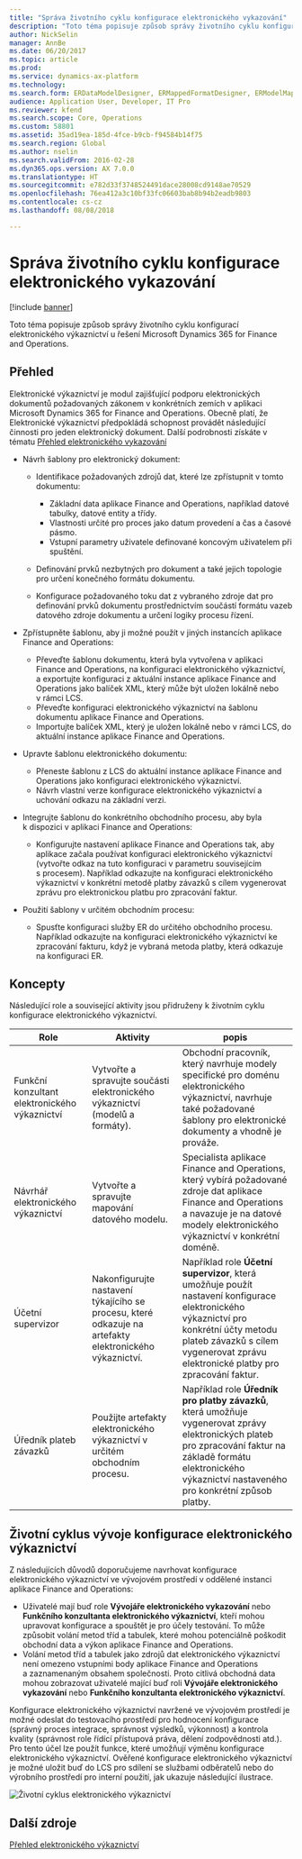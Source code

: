 ```yaml
---
title: "Správa životního cyklu konfigurace elektronického vykazování"
description: "Toto téma popisuje způsob správy životního cyklu konfigurací elektronického výkaznictví u řešení Microsoft Dynamics 365 for Finance and Operations."
author: NickSelin
manager: AnnBe
ms.date: 06/20/2017
ms.topic: article
ms.prod: 
ms.service: dynamics-ax-platform
ms.technology: 
ms.search.form: ERDataModelDesigner, ERMappedFormatDesigner, ERModelMappingDesigner, ERModelMappingTable, ERSolutionImport, ERSolutionTable, ERVendorTable, ERWorkspace
audience: Application User, Developer, IT Pro
ms.reviewer: kfend
ms.search.scope: Core, Operations
ms.custom: 58801
ms.assetid: 35ad19ea-185d-4fce-b9cb-f94584b14f75
ms.search.region: Global
ms.author: nselin
ms.search.validFrom: 2016-02-28
ms.dyn365.ops.version: AX 7.0.0
ms.translationtype: HT
ms.sourcegitcommit: e782d33f3748524491dace28008cd9148ae70529
ms.openlocfilehash: 76ea412a3c10bf33fc06603bab8b94b2eadb9803
ms.contentlocale: cs-cz
ms.lasthandoff: 08/08/2018

---
```


# <a name="manage-the-electronic-reporting-er-configuration-lifecycle"></a>Správa životního cyklu konfigurace elektronického vykazování

[!include [banner](../includes/banner.md)]

Toto téma popisuje způsob správy životního cyklu konfigurací elektronického výkaznictví u řešení Microsoft Dynamics 365 for Finance and Operations.

## <a name="overview"></a>Přehled

Elektronické výkaznictví je modul zajišťující podporu elektronických dokumentů požadovaných zákonem v konkrétních zemích v aplikaci Microsoft Dynamics 365 for Finance and Operations. Obecně platí, že Elektronické výkaznictví předpokládá schopnost provádět následující činnosti pro jeden elektronický dokument. Další podrobnosti získáte v tématu [Přehled elektronického vykazování](general-electronic-reporting.md)

- Návrh šablony pro elektronický dokument:

    - Identifikace požadovaných zdrojů dat, které lze zpřístupnit v tomto dokumentu:

        - Základní data aplikace Finance and Operations, například datové tabulky, datové entity a třídy.
        - Vlastnosti určité pro proces jako datum provedení a čas a časové pásmo.
        - Vstupní parametry uživatele definované koncovým uživatelem při spuštění.

    - Definování prvků nezbytných pro dokument a také jejich topologie pro určení konečného formátu dokumentu.
    - Konfigurace požadovaného toku dat z vybraného zdroje dat pro definování prvků dokumentu prostřednictvím součástí formátu vazeb datového zdroje dokumentu a určení logiky procesu řízení.

- Zpřístupněte šablonu, aby ji možné použít v jiných instancích aplikace Finance and Operations:

    - Převeďte šablonu dokumentu, která byla vytvořena v aplikaci Finance and Operations, na konfiguraci elektronického výkaznictví, a exportujte konfiguraci z aktuální instance aplikace Finance and Operations jako balíček XML, který může být uložen lokálně nebo v rámci LCS.
    - Převeďte konfiguraci elektronického výkaznictví na šablonu dokumentu aplikace Finance and Operations.
    - Importujte balíček XML, který je uložen lokálně nebo v rámci LCS, do aktuální instance aplikace Finance and Operations.

- Upravte šablonu elektronického dokumentu:

    - Přeneste šablonu z LCS do aktuální instance aplikace Finance and Operations jako konfiguraci elektronického výkaznictví.
    - Návrh vlastní verze konfigurace elektronického výkaznictví a uchování odkazu na základní verzi.

- Integrujte šablonu do konkrétního obchodního procesu, aby byla k dispozici v aplikaci Finance and Operations:

    - Konfigurujte nastavení aplikace Finance and Operations tak, aby aplikace začala používat konfiguraci elektronického výkaznictví (vytvořte odkaz na tuto konfiguraci v parametru souvisejícím s procesem). Například odkazujte na konfiguraci elektronického výkaznictví v konkrétní metodě platby závazků s cílem vygenerovat zprávu pro elektronickou platbu pro zpracování faktur.

- Použití šablony v určitém obchodním procesu:

    - Spusťte konfiguraci služby ER do určitého obchodního procesu. Například odkazujte na konfiguraci elektronického výkaznictví ke zpracování fakturu, když je vybraná metoda platby, která odkazuje na konfiguraci ER.

## <a name="concepts"></a>Koncepty
Následující role a související aktivity jsou přidruženy k životním cyklu konfigurace elektronického výkaznictví.

| Role                                       | Aktivity                                                      | popis |
|--------------------------------------------|-----------------------------------------------------------------|-------------|
| Funkční konzultant elektronického výkaznictví | Vytvořte a spravujte součásti elektronického výkaznictví (modelů a formáty).           | Obchodní pracovník, který navrhuje modely specifické pro doménu elektronického výkaznictví, navrhuje také požadované šablony pro elektronické dokumenty a vhodně je prováže. |
| Návrhář elektronického výkaznictví             | Vytvořte a spravujte mapování datového modelu.                          | Specialista aplikace Finance and Operations, který vybírá požadované zdroje dat aplikace Finance and Operations a navazuje je na datové modely elektronického výkaznictví v konkrétní doméně. |
| Účetní supervizor                      | Nakonfigurujte nastavení týkajícího se procesu, které odkazuje na artefakty elektronického výkaznictví. | Například role **Účetní supervizor**, která umožňuje použít nastavení konfigurace elektronického výkaznictví pro konkrétní účty metodu plateb závazků s cílem vygenerovat zprávu elektronické platby pro zpracování faktur. |
| Úředník plateb závazků            | Použijte artefakty elektronického výkaznictví v určitém obchodním procesu.                | Například role **Úředník pro platby závazků**, která umožňuje vygenerovat zprávy elektronických plateb pro zpracování faktur na základě formátu elektronického výkaznictví nastaveného pro konkrétní způsob platby. |

## <a name="er-configuration-development-lifecycle"></a>Životní cyklus vývoje konfigurace elektronického výkaznictví
Z následujících důvodů doporučujeme navrhovat konfigurace elektronického výkaznictví ve vývojovém prostředí v oddělené instanci aplikace Finance and Operations:

- Uživatelé mají buď role **Vývojáře elektronického vykazování** nebo **Funkčního konzultanta elektronického výkaznictví**, kteří mohou upravovat konfigurace a spouštět je pro účely testování. To může způsobit volání metod tříd a tabulek, které mohou potenciálně poškodit obchodní data a výkon aplikace Finance and Operations.
- Volání metod tříd a tabulek jako zdrojů dat elektronického výkaznictví není omezeno vstupními body aplikace Finance and Operations a zaznamenaným obsahem společnosti. Proto citlivá obchodná data mohou zobrazovat uživatelé mající buď roli **Vývojáře elektronického vykazování** nebo **Funkčního konzultanta elektronického výkaznictví**.

Konfigurace elektronického výkaznictví navržené ve vývojovém prostředí je možné odeslat do testovacího prostředí pro hodnocení konfigurace (správný proces integrace, správnost výsledků, výkonnost) a kontrola kvality (správnost role řídící přístupová práva, dělení zodpovědnosti atd.). Pro tento účel lze použít funkce, které umožňují výměnu konfigurace elektronického výkaznictví. Ověřené konfigurace elektronického výkaznictví je možné uložit buď do LCS pro sdílení se službami odběratelů nebo do výrobního prostředí pro interní použití, jak ukazuje následující ilustrace.

![Životní cyklus elektronického výkaznictví](./media/ger-configuration-lifecycle.png)

## <a name="additional-resources"></a>Další zdroje

[Přehled elektronického výkaznictví](general-electronic-reporting.md)

